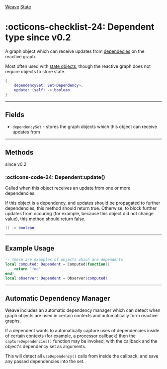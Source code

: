 <nav class="weavedoc-api-breadcrumbs">
	<a href="../..">Weave</a>
	<a href="..">State</a>
</nav>

<h1 class="weavedoc-api-header" markdown>
	<span class="weavedoc-api-icon" markdown>:octicons-checklist-24:</span>
	<span class="weavedoc-api-name">Dependent</span>
	<span class="weavedoc-api-pills">
		<span class="weavedoc-api-pill-type">type</span>
		<span class="weavedoc-api-pill-since">since v0.2</span>
	</span>
</h1>

A graph object which can receive updates from [dependecies](../dependency) on
the reactive graph.

Most often used with [state objects](../stateobject), though the reactive graph
does not require objects to store state.

```Lua
{
	dependencySet: Set<Dependency>,
    update: (self) -> boolean
}
```

---

## Fields

- `dependencySet` - stores the graph objects which this object can receive
  updates from

---

## Methods

<p class="weavedoc-api-pills">
	<span class="weavedoc-api-pill-since">since v0.2</span>
</p>

### :octicons-code-24: Dependent:update()

Called when this object receives an update from one or more dependencies.

If this object is a dependency, and updates should be propagated to further
dependencies, this method should return true. Otherwise, to block further
updates from occuring (for example, because this object did not change value),
this method should return false.

```Lua
() -> boolean
```

---

## Example Usage

```Lua
-- these are examples of objects which are dependents
local computed: Dependent = Computed(function()
	return "foo"
end)
local observer: Dependent = Observer(computed)
```

---

## Automatic Dependency Manager

Weave includes an automatic dependency manager which can detect when graph
objects are used in certain contexts and automatically form reactive graphs.

If a dependent wants to automatically capture uses of dependencies inside of
certain contexts (for example, a processor callback) then the
`captureDependencies()` function may be invoked, with the callback and the
object's dependency set as arguments.

This will detect all `useDependency()` calls from inside the callback, and save
any passed dependencies into the set.
